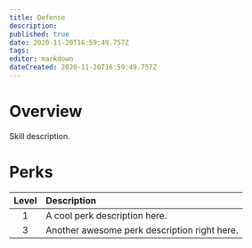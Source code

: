 ```yaml
---
title: Defense
description: 
published: true
date: 2020-11-20T16:59:49.757Z
tags: 
editor: markdown
dateCreated: 2020-11-20T16:59:49.757Z
---
```


# Overview
Skill description.
# Perks
| Level | Description |
|:-:|:-|
|1| A cool perk description here. |
|3| Another awesome perk description right here. |